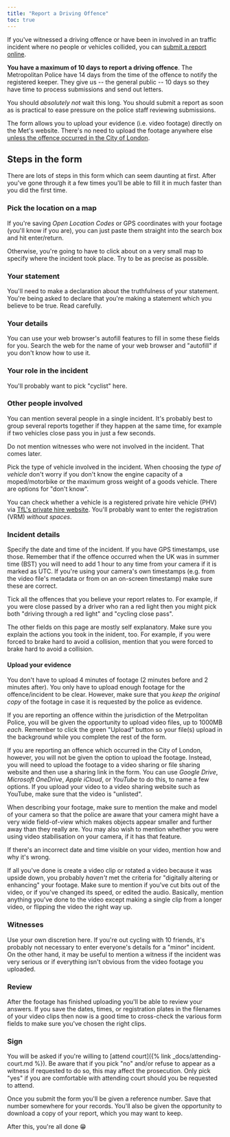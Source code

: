 ```yaml
---
title: "Report a Driving Offence"
toc: true
---
```


If you've witnessed a driving offence or have been in involved in an traffic incident where no people or vehicles collided, you can [submit a report online](https://www.met.police.uk/dashcam).

**You have a maximum of 10 days to report a driving offence**.
The Metropolitan Police have 14 days from the time of the offence to notify the registered keeper.
They give us -- the general public -- 10 days so they have time to process submissions and send out letters.

You should _absolutely not_ wait this long.
You should submit a report as soon as is practical to ease pressure on the police staff reviewing submissions.

The form allows you to upload your evidence (i.e. video footage) directly on the Met's website.
There's no need to upload the footage anywhere else [unless the offence occurred in the City of London](#upload-your-footage).

## Steps in the form

There are lots of steps in this form which can seem daunting at first.
After you've gone through it a few times you'll be able to fill it in much faster than you did the first time.

### Pick the location on a map

If you're saving *Open Location Codes* or GPS coordinates with your footage (you'll know if you are), you can just paste them straight into the search box and hit enter/return.

Otherwise, you're going to have to click about on a very small map to specify where the incident took place.
Try to be as precise as possible.

### Your statement

You'll need to make a declaration about the truthfulness of your statement.
You're being asked to declare that you're making a statement which you believe to be true.
Read carefully.

### Your details

You can use your web browser's autofill features to fill in some these fields for you.
Search the web for the name of your web browser and "autofill" if you don't know how to use it.

### Your role in the incident

You'll probably want to pick "cyclist" here.

### Other people involved

You can mention several people in a single incident.
It's probably best to group several reports together if they happen at the same time, for example if two vehicles close pass you in just a few seconds.

Do not mention witnesses who were not involved in the incident.
That comes later.

Pick the type of vehicle involved in the incident.
When choosing the _type of vehicle_ don't worry if you don't know the engine capacity of a moped/motorbike or the maximum gross weight of a goods vehicle.
There are options for "don't know".

You can check whether a vehicle is a registered private hire vehicle (PHV) via [TfL's private hire website](https://tph.tfl.gov.uk/TfL/SearchVehicleLicence.page?org.apache.shale.dialog.DIALOG_NAME=TPHVehicleLicence&Param=lg2.TPHVehicleLicence&menuId=7).
You'll probably want to enter the registration (VRM) _without spaces_.

### Incident details

Specify the date and time of the incident.
If you have GPS timestamps, use those.
Remember that if the offence occurred when the UK was in summer time (BST) you will need to add 1 hour to any time from your camera if it is marked as UTC.
If you're using your camera's own timestamps (e.g. from the video file's metadata or from on an on-screen timestamp) make sure these are correct.

Tick all the offences that you believe your report relates to.
For example, if you were close passed by a driver who ran a red light then you might pick both "driving through a red light" and "cycling close pass".

The other fields on this page are mostly self explanatory.
Make sure you explain the actions you took in the inident, too.
For example, if you were forced to brake hard to avoid a collision, mention that you were forced to brake hard to avoid a collision.

#### Upload your evidence

You don't have to upload 4 minutes of footage (2 minutes before and 2 minutes after).
You only have to upload enough footage for the offence/incident to be clear.
However, make sure that you _keep the original copy_ of the footage in case it is requested by the police as evidence.

If you are reporting an offence within the jurisdiction of the Metrpolitan Police, you will be given the opportunity to upload video files, up to 1000MB _each_.
Remember to click the green "Upload" button so your file(s) upload in the background while you complete the rest of the form.

If you are reporting an offence which occurred in the City of London, however, you will not be given the option to upload the footage.
Instead, you will need to upload the footage to a video sharing or file sharing website and then use a sharing link in the form.
You can use _Google Drive_, _Microsoft OneDrive_, _Apple iCloud_, or _YouTube_ to do this, to name a few options.
If you upload your video to a video sharing website such as YouTube, make sure that the video is "unlisted".

When describing your footage, make sure to mention the make and model of your camera so that the police are aware that your camera might have a very wide field-of-view which makes objects appear smaller and further away than they really are.
You may also wish to mention whether you were using video stabilisation on your camera, if it has that feature.

If there's an incorrect date and time visible on your video, mention how and why it's wrong.

If all you've done is create a video clip or rotated a video because it was upside down, you probably _haven't_ met the criteria for "digitally altering or enhancing" your footage.
Make sure to mention if you've cut bits out of the video, or if you've changed its speed, or edited the audio.
Basically, mention anything you've done to the video except making a single clip from a longer video, or flipping the video the right way up.

### Witnesses

Use your own discretion here.
If you're out cycling with 10 friends, it's probably not necessary to enter everyone's details for a "minor" incident.
On the other hand, it may be useful to mention a witness if the incident was very serious or if everything isn't obvious from the video footage you uploaded.

### Review

After the footage has finished uploading you'll be able to review your answers.
If you save the dates, times, or registration plates in the filenames of your video clips then now is a good time to cross-check the various form fields to make sure you've chosen the right clips.

### Sign

You will be asked if you're willing to [attend court]({% link _docs/attending-court.md %}).
Be aware that if you pick "no" and/or refuse to appear as a witness if requested to do so, this may affect the prosecution.
Only pick "yes" if you are comfortable with attending court should you be requested to attend.

Once you submit the form you'll be given a reference number.
Save that number somewhere for your records.
You'll also be given the opportunity to download a copy of your report, which you may want to keep.

After this, you're all done :grin:
